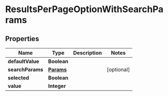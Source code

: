 
# ResultsPerPageOptionWithSearchParams

## Properties
Name | Type | Description | Notes
------------ | ------------- | ------------- | -------------
**defaultValue** | **Boolean** |  | 
**searchParams** | [**Params**](Params.md) |  |  [optional]
**selected** | **Boolean** |  | 
**value** | **Integer** |  | 



